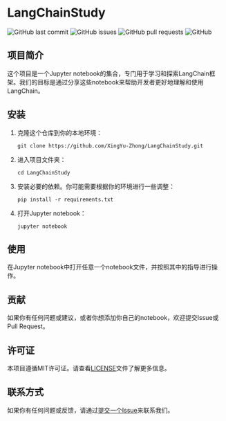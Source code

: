 # LangChainStudy
![GitHub last commit](https://img.shields.io/github/last-commit/XingYu-Zhong/LangChainStudy)
![GitHub issues](https://img.shields.io/github/issues/XingYu-Zhong/LangChainStudy)
![GitHub pull requests](https://img.shields.io/github/issues-pr/XingYu-Zhong/LangChainStudy)
![GitHub](https://img.shields.io/github/license/XingYu-Zhong/LangChainStudy)

## 项目简介

这个项目是一个Jupyter notebook的集合，专门用于学习和探索LangChain框架。我们的目标是通过分享这些notebook来帮助开发者更好地理解和使用LangChain。

## 安装

1. 克隆这个仓库到你的本地环境：

    ```
    git clone https://github.com/XingYu-Zhong/LangChainStudy.git
    ```

2. 进入项目文件夹：

    ```
    cd LangChainStudy
    ```

3. 安装必要的依赖。你可能需要根据你的环境进行一些调整：

    ```
    pip install -r requirements.txt
    ```

4. 打开Jupyter notebook：

    ```
    jupyter notebook
    ```

## 使用

在Jupyter notebook中打开任意一个notebook文件，并按照其中的指导进行操作。

## 贡献

如果你有任何问题或建议，或者你想添加你自己的notebook，欢迎提交Issue或Pull Request。

## 许可证

本项目遵循MIT许可证。请查看[LICENSE](LICENSE)文件了解更多信息。

## 联系方式

如果你有任何问题或反馈，请通过[提交一个Issue](https://github.com/XingYu-Zhong/LangChainStudy/issues/new)来联系我们。
